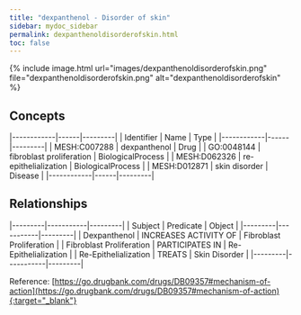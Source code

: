 ```yaml
---
title: "dexpanthenol - Disorder of skin"
sidebar: mydoc_sidebar
permalink: dexpanthenoldisorderofskin.html
toc: false 
---
```


{% include image.html url="images/dexpanthenoldisorderofskin.png" file="dexpanthenoldisorderofskin.png" alt="dexpanthenoldisorderofskin" %}

## Concepts

|------------|------|---------|
| Identifier | Name | Type    |
|------------|------|---------|
| MESH:C007288 | dexpanthenol | Drug |
| GO:0048144 | fibroblast proliferation | BiologicalProcess |
| MESH:D062326 | re-epithelialization | BiologicalProcess |
| MESH:D012871 | skin disorder | Disease |
|------------|------|---------|

## Relationships

|---------|-----------|---------|
| Subject | Predicate | Object  |
|---------|-----------|---------|
| Dexpanthenol | INCREASES ACTIVITY OF | Fibroblast Proliferation |
| Fibroblast Proliferation | PARTICIPATES IN | Re-Epithelialization |
| Re-Epithelialization | TREATS | Skin Disorder |
|---------|-----------|---------|

Reference: [https://go.drugbank.com/drugs/DB09357#mechanism-of-action](https://go.drugbank.com/drugs/DB09357#mechanism-of-action){:target="_blank"}